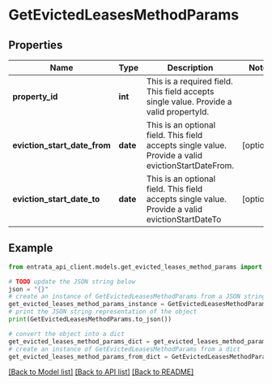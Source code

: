 # GetEvictedLeasesMethodParams


## Properties

Name | Type | Description | Notes
------------ | ------------- | ------------- | -------------
**property_id** | **int** | This is a required field. This field accepts single value. Provide a valid propertyId. | 
**eviction_start_date_from** | **date** | This is an optional field. This field accepts single value. Provide a valid evictionStartDateFrom. | [optional] 
**eviction_start_date_to** | **date** | This is an optional field. This field accepts single value. Provide a valid evictionStartDateTo | [optional] 

## Example

```python
from entrata_api_client.models.get_evicted_leases_method_params import GetEvictedLeasesMethodParams

# TODO update the JSON string below
json = "{}"
# create an instance of GetEvictedLeasesMethodParams from a JSON string
get_evicted_leases_method_params_instance = GetEvictedLeasesMethodParams.from_json(json)
# print the JSON string representation of the object
print(GetEvictedLeasesMethodParams.to_json())

# convert the object into a dict
get_evicted_leases_method_params_dict = get_evicted_leases_method_params_instance.to_dict()
# create an instance of GetEvictedLeasesMethodParams from a dict
get_evicted_leases_method_params_from_dict = GetEvictedLeasesMethodParams.from_dict(get_evicted_leases_method_params_dict)
```
[[Back to Model list]](../README.md#documentation-for-models) [[Back to API list]](../README.md#documentation-for-api-endpoints) [[Back to README]](../README.md)


